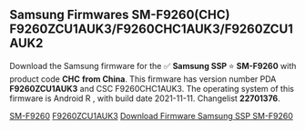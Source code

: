 <h2>Samsung Firmwares SM-F9260(CHC) F9260ZCU1AUK3/F9260CHC1AUK3/F9260ZCU1AUK2</h2>
Download the Samsung firmware for the ✅ <strong>Samsung SSP </strong> ⭐ <strong>SM-F9260</strong> with product code <strong>CHC</strong> <strong> from China</strong>. This firmware has version number PDA <strong>F9260ZCU1AUK3</strong> and CSC F9260CHC1AUK3. The operating system of this firmware is Android R , with build date 2021-11-11. Changelist <strong>22701376</strong>.


[SM-F9260](https://samfirm.shop/samsung/model/SM-F9260)
[F9260ZCU1AUK3](https://samfirm.shop/samsung/pda/F9260ZCU1AUK3)
[Download Firmware Samsung SSP SM-F9260](https://samfirm.shop/samsung/firmware/473565)
